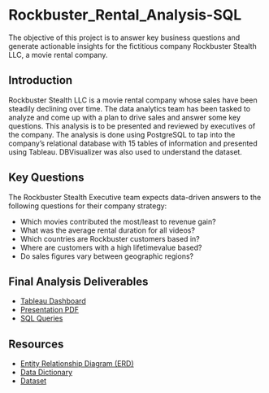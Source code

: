 # Rockbuster_Rental_Analysis-SQL
The objective of this project is to answer key business questions and generate actionable insights for the fictitious company Rockbuster Stealth LLC, a movie rental company.  

## Introduction 
Rockbuster Stealth LLC is a movie rental company whose sales have been steadily declining over time.  The data analytics team has been tasked to analyze and come up with a plan to drive sales and answer some key questions.  This analysis is to be presented and reviewed by executives of the company.
The analysis is done using PostgreSQL to tap into the company’s relational database with 15 tables of information and presented using Tableau.  DBVisualizer was also used to understand the dataset.

## Key Questions
The Rockbuster Stealth Executive team expects data-driven answers to the following questions for their company strategy:
- Which movies contributed the most/least to revenue gain?
- What was the average rental duration for all videos?
- Which countries are Rockbuster customers based in?
- Where are customers with a high lifetimevalue based?
- Do sales figures vary between geographic regions?

## Final Analysis Deliverables
- [Tableau Dashboard](https://public.tableau.com/app/profile/christopher.evangelista/viz/RockbusterStealth-Dashboard/Story1?publish=yes)
- [Presentation PDF](https://github.com/ChrisEvangelista1/Rockbuster_Rental_Analysis-SQL/blob/649512920669386b15de999d9952f379857758cf/Rockbuster%20Stealth%20Business%20Presentation.pdf)
- [SQL Queries](https://github.com/ChrisEvangelista1/Rockbuster_Rental_Analysis-SQL/blob/be5ba26a05e9aed807e0aaca00e7889333d624ce/SQL%20Query%20Samples)

## Resources
- [Entity Relationship Diagram (ERD)](https://github.com/ChrisEvangelista1/Rockbuster_Rental_Analysis-SQL/blob/main/Resources/ERD%20Diagram.png)
- [Data Dictionary](https://github.com/ChrisEvangelista1/Rockbuster_Rental_Analysis-SQL/blob/main/Resources/Data%20Dictionary.docx)
- [Dataset](https://github.com/ChrisEvangelista1/Rockbuster_Rental_Analysis-SQL/blob/main/Resources/dvdrental.zip)
